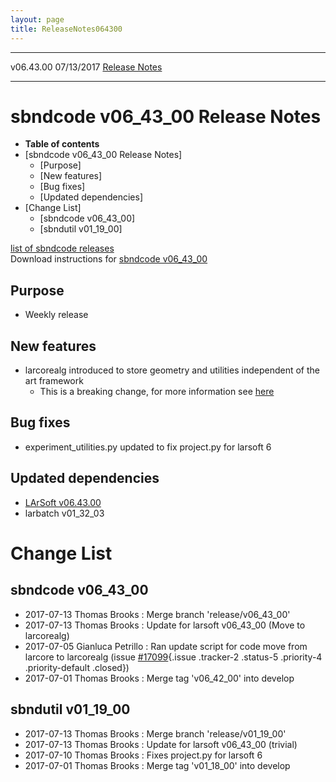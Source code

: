 ```yaml
---
layout: page
title: ReleaseNotes064300
---
```


  ----------- ------------ -- -- ------------------------------------------------------
  v06.43.00   07/13/2017         [Release Notes](ReleaseNotes064300.html)
  ----------- ------------ -- -- ------------------------------------------------------



sbndcode v06\_43\_00 Release Notes
======================================================================================

-   **Table of contents**
-   [sbndcode v06\_43\_00 Release
    Notes]
    -   [Purpose]
    -   [New features]
    -   [Bug fixes]
    -   [Updated dependencies]
-   [Change List]
    -   [sbndcode v06\_43\_00]
    -   [sbndutil v01\_19\_00]

[list of sbndcode
releases](List_of_SBND_code_releases.html)\
Download instructions for [sbndcode
v06\_43\_00](http://scisoft.fnal.gov/scisoft/bundles/sbnd/v06_43_00/sbndcode-v06_43_00.html)



Purpose
----------------------------------

-   Weekly release



New features
--------------------------------------------

-   larcorealg introduced to store geometry and utilities independent of
    the art framework
    -   This is a breaking change, for more information see
        [here](https://cdcvs.fnal.gov/redmine/projects/larsoft/wiki/Breaking_Changes#Geometry-and-utility-code-moved-to-larcorealg)



Bug fixes
--------------------------------------

-   experiment\_utilities.py updated to fix project.py for larsoft 6



Updated dependencies
------------------------------------------------------------

-   [LArSoft
    v06.43.00](https://cdcvs.fnal.gov/redmine/projects/larsoft/wiki/ReleaseNotes064300)
-   larbatch v01\_32\_03



Change List
==========================================



sbndcode v06\_43\_00
----------------------------------------------------------

-   2017-07-13 Thomas Brooks : Merge branch \'release/v06\_43\_00\'
-   2017-07-13 Thomas Brooks : Update for larsoft v06\_43\_00 (Move to
    larcorealg)
-   2017-07-05 Gianluca Petrillo : Ran update script for code move from
    larcore to larcorealg (issue
    [\#17099](/redmine/issues/17099 "Feature: Make standard geometry available in gallery environment (Closed)"){.issue
    .tracker-2 .status-5 .priority-4 .priority-default .closed})
-   2017-07-01 Thomas Brooks : Merge tag \'v06\_42\_00\' into develop



sbndutil v01\_19\_00
----------------------------------------------------------

-   2017-07-13 Thomas Brooks : Merge branch \'release/v01\_19\_00\'
-   2017-07-13 Thomas Brooks : Update for larsoft v06\_43\_00 (trivial)
-   2017-07-10 Thomas Brooks : Fixes project.py for larsoft 6
-   2017-07-01 Thomas Brooks : Merge tag \'v01\_18\_00\' into develop
